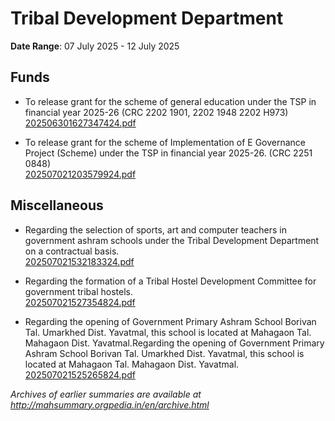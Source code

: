 # Tribal Development Department

**Date Range**: 07 July 2025 - 12 July 2025


## Funds
- To release grant for the scheme of general education under the TSP in financial year 2025-26 (CRC 2202 1901, 2202 1948  2202 H973)\
  [202506301627347424.pdf](https://gr.maharashtra.gov.in/Site/Upload/Government%20Resolutions/English/202506301627347424.pdf)

- To release grant for the scheme of Implementation of E Governance Project (Scheme) under the TSP in financial year 2025-26. (CRC 2251 0848)\
  [202507021203579924.pdf](https://gr.maharashtra.gov.in/Site/Upload/Government%20Resolutions/English/202507021203579924.pdf)

## Miscellaneous
- Regarding the selection of sports, art and computer teachers in government ashram schools under the Tribal Development Department on a contractual basis.\
  [202507021532183324.pdf](https://gr.maharashtra.gov.in/Site/Upload/Government%20Resolutions/English/202507021532183324.pdf)

- Regarding the formation of a Tribal Hostel Development Committee for government tribal hostels.\
  [202507021527354824.pdf](https://gr.maharashtra.gov.in/Site/Upload/Government%20Resolutions/English/202507021527354824.pdf)

- Regarding the opening of Government Primary Ashram School Borivan Tal. Umarkhed Dist. Yavatmal, this school is located at Mahagaon Tal. Mahagaon Dist. Yavatmal.Regarding the opening of Government Primary Ashram School Borivan Tal. Umarkhed Dist. Yavatmal, this school is located at Mahagaon Tal. Mahagaon Dist. Yavatmal.\
  [202507021525265824.pdf](https://gr.maharashtra.gov.in/Site/Upload/Government%20Resolutions/English/202507021525265824.pdf)


*Archives of earlier summaries are available at http://mahsummary.orgpedia.in/en/archive.html*